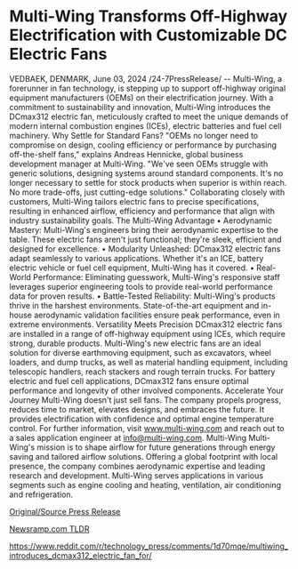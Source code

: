 # Multi-Wing Transforms Off-Highway Electrification with Customizable DC Electric Fans

VEDBAEK, DENMARK, June 03, 2024 /24-7PressRelease/ -- Multi-Wing, a forerunner in fan technology, is stepping up to support off-highway original equipment manufacturers (OEMs) on their electrification journey. With a commitment to sustainability and innovation, Multi-Wing introduces the DCmax312 electric fan, meticulously crafted to meet the unique demands of modern internal combustion engines (ICEs), electric batteries and fuel cell machinery.  Why Settle for Standard Fans? "OEMs no longer need to compromise on design, cooling efficiency or performance by purchasing off-the-shelf fans," explains Andreas Hennicke, global business development manager at Multi-Wing. "We've seen OEMs struggle with generic solutions, designing systems around standard components. It's no longer necessary to settle for stock products when superior is within reach. No more trade-offs, just cutting-edge solutions."  Collaborating closely with customers, Multi-Wing tailors electric fans to precise specifications, resulting in enhanced airflow, efficiency and performance that align with industry sustainability goals.  The Multi-Wing Advantage  •	Aerodynamic Mastery: Multi-Wing's engineers bring their aerodynamic expertise to the table. These electric fans aren't just functional; they're sleek, efficient and designed for excellence.  •	Modularity Unleashed: DCmax312 electric fans adapt seamlessly to various applications. Whether it's an ICE, battery electric vehicle or fuel cell equipment, Multi-Wing has it covered.  •	Real-World Performance: Eliminating guesswork, Multi-Wing's responsive staff leverages superior engineering tools to provide real-world performance data for proven results.  •	Battle-Tested Reliability: Multi-Wing's products thrive in the harshest environments. State-of-the-art equipment and in-house aerodynamic validation facilities ensure peak performance, even in extreme environments.  Versatility Meets Precision DCmax312 electric fans are installed in a range of off-highway equipment using ICEs, which require strong, durable products. Multi-Wing's new electric fans are an ideal solution for diverse earthmoving equipment, such as excavators, wheel loaders, and dump trucks, as well as material handling equipment, including telescopic handlers, reach stackers and rough terrain trucks.  For battery electric and fuel cell applications, DCmax312 fans ensure optimal performance and longevity of other involved components.  Accelerate Your Journey Multi-Wing doesn't just sell fans. The company propels progress, reduces time to market, elevates designs, and embraces the future. It provides electrification with confidence and optimal engine temperature control.  For further information, visit www.multi-wing.com and reach out to a sales application engineer at info@multi-wing.com.  Multi-Wing Multi-Wing's mission is to shape airflow for future generations through energy saving and tailored airflow solutions. Offering a global footprint with local presence, the company combines aerodynamic expertise and leading research and development. Multi-Wing serves applications in various segments such as engine cooling and heating, ventilation, air conditioning and refrigeration. 

[Original/Source Press Release](https://www.24-7pressrelease.com/press-release/511362/multi-wing-transforms-off-highway-electrification-with-customizable-dc-electric-fans)
                    

[Newsramp.com TLDR](None) 

https://www.reddit.com/r/technology_press/comments/1d70mqe/multiwing_introduces_dcmax312_electric_fan_for/